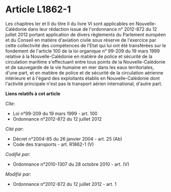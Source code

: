 # Article L1862-1

Les chapitres Ier et II du titre II du livre VI sont applicables en Nouvelle-Calédonie dans leur rédaction issue de
l'ordonnance n° 2012-872 du 12 juillet 2012 portant application de divers règlements du Parlement européen et du Conseil en
matière d'aviation civile sous réserve de l'exercice par cette collectivité des compétences de l'Etat qui lui ont été
transférées sur le fondement de l'article 100 de la loi organique n° 99-209 du 19 mars 1999 relative à la Nouvelle-Calédonie
en matière de police et sécurité de la circulation maritime s'effectuant entre tous points de la Nouvelle-Calédonie et de
sauvegarde de la vie humaine en mer dans les eaux territoriales, d'une part, et en matière de police et de sécurité de la
circulation aérienne intérieure et à l'égard des exploitants établis en Nouvelle-Calédonie dont l'activité principale n'est
pas le transport aérien international, d'autre part.

**Liens relatifs à cet article**

_Cite_:

  - Loi n°99-209 du 19 mars 1999 - art. 100
  - Ordonnance n°2012-872 du 12 juillet 2012

_Cité par_:

  - Décret n°2004-85 du 26 janvier 2004 - art. 25 (Ab)
  - Code des transports - art. R1862-1 (V)

_Codifié par_:

  - Ordonnance n°2010-1307 du 28 octobre 2010 - art. (V)

_Modifié par_:

  - Ordonnance n°2012-872 du 12 juillet 2012 - art. 1

